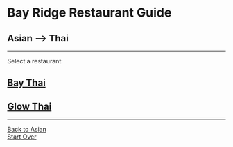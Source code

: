 # Bay Ridge Restaurant Guide
## Asian --> Thai
---
Select a restaurant:
## [Bay Thai](http://www.brooklynbaythai.com/)  
## [Glow Thai](http://glowthai.com/)
---
[Back to Asian](../asian.md)  
[Start Over](../home.md)
